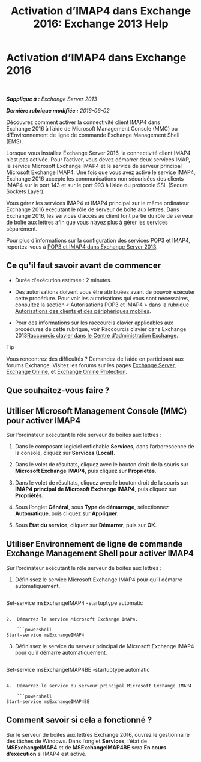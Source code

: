 ﻿---
title: 'Activation d’IMAP4 dans Exchange 2016: Exchange 2013 Help'
TOCTitle: Activation d’IMAP4 dans Exchange 2016
ms:assetid: c1ae10dd-14da-4400-b38d-2aeafde8abe6
ms:mtpsurl: https://technet.microsoft.com/fr-fr/library/Bb124489(v=EXCHG.150)
ms:contentKeyID: 50479136
ms.date: 04/24/2018
mtps_version: v=EXCHG.150
ms.translationtype: HT
---

# Activation d’IMAP4 dans Exchange 2016

 

_**Sapplique à :** Exchange Server 2013_

_**Dernière rubrique modifiée :** 2016-06-02_

Découvrez comment activer la connectivité client IMAP4 dans Exchange 2016 à l’aide de Microsoft Management Console (MMC) ou d’Environnement de ligne de commande Exchange Management Shell (EMS).

Lorsque vous installez Exchange Server 2016, la connectivité client IMAP4 n’est pas activée. Pour l’activer, vous devez démarrer deux services IMAP, le service Microsoft Exchange IMAP4 et le service de serveur principal Microsoft Exchange IMAP4. Une fois que vous avez activé le service IMAP4, Exchange 2016 accepte les communications non sécurisées des clients IMAP4 sur le port 143 et sur le port 993 à l’aide du protocole SSL (Secure Sockets Layer).

Vous gérez les services IMAP4 et IMAP4 principal sur le même ordinateur Exchange 2016 exécutant le rôle de serveur de boîte aux lettres. Dans Exchange 2016, les services d’accès au client font partie du rôle de serveur de boîte aux lettres afin que vous n’ayez plus à gérer les services séparément.

Pour plus d’informations sur la configuration des services POP3 et IMAP4, reportez-vous à [POP3 et IMAP4 dans Exchange Server 2013](pop3-and-imap4-in-exchange-server-2013-exchange-2013-help.md).

## Ce qu'il faut savoir avant de commencer

  - Durée d'exécution estimée : 2 minutes.

  - Des autorisations doivent vous être attribuées avant de pouvoir exécuter cette procédure. Pour voir les autorisations qui vous sont nécessaires, consultez la section « Autorisations POP3 et IMAP4 » dans la rubrique [Autorisations des clients et des périphériques mobiles](clients-and-mobile-devices-permissions-exchange-2013-help.md).

  - Pour des informations sur les raccourcis clavier applicables aux procédures de cette rubrique, voir Raccourcis clavier dans Exchange 2013[Raccourcis clavier dans le Centre d’administration Exchange](keyboard-shortcuts-in-the-exchange-admin-center-exchange-online-protection-help.md).

> [!TIP]
> Vous rencontrez des difficultés ? Demandez de l’aide en participant aux forums Exchange. Visitez les forums sur les pages <a href="https://go.microsoft.com/fwlink/p/?linkid=60612">Exchange Server</a>, <a href="https://go.microsoft.com/fwlink/p/?linkid=267542">Exchange Online</a>, et <a href="https://go.microsoft.com/fwlink/p/?linkid=285351">Exchange Online Protection</a>.


## Que souhaitez-vous faire ?

## Utiliser Microsoft Management Console (MMC) pour activer IMAP4

Sur l’ordinateur exécutant le rôle serveur de boîtes aux lettres :

1.  Dans le composant logiciel enfichable **Services**, dans l’arborescence de la console, cliquez sur **Services (Local)**.

2.  Dans le volet de résultats, cliquez avec le bouton droit de la souris sur **Microsoft Exchange IMAP4**, puis cliquez sur **Propriétés**.

3.  Dans le volet de résultats, cliquez avec le bouton droit de la souris sur **IMAP4 principal de Microsoft Exchange IMAP4**, puis cliquez sur **Propriétés**.

4.  Sous l’onglet **Général**, sous **Type de démarrage**, sélectionnez **Automatique**, puis cliquez sur **Appliquer**.

5.  Sous **État du service**, cliquez sur **Démarrer**, puis sur **OK**.

## Utiliser Environnement de ligne de commande Exchange Management Shell pour activer IMAP4

Sur l’ordinateur exécutant le rôle serveur de boîtes aux lettres :

1.  Définissez le service Microsoft Exchange IMAP4 pour qu’il démarre automatiquement.
    
    ```powershell
Set-service msExchangeIMAP4 -startuptype automatic
```

2.  Démarrez le service Microsoft Exchange IMAP4.
    
    ```powershell
Start-service msExchangeIMAP4
```

3.  Définissez le service du serveur principal de Microsoft Exchange IMAP4 pour qu’il démarre automatiquement.
    
    ```powershell
Set-service msExchangeIMAP4BE -startuptype automatic
```

4.  Démarrez le service du serveur principal Microsoft Exchange IMAP4.
    
    ```powershell
Start-service msExchangeIMAP4BE
```

## Comment savoir si cela a fonctionné ?

Sur le serveur de boîtes aux lettres Exchange 2016, ouvrez le gestionnaire des tâches de Windows. Dans l’onglet **Services**, l’état de **MSExchangeIMAP4** et de **MSExchangeIMAP4BE** sera **En cours d’exécution** si IMAP4 est activé.

